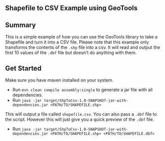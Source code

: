 ## Shapefile to CSV Example using GeoTools

## Summary
This is a simple example of how you can use the GeoTools library to take a Shapefile and turn it into a CSV file. Please note that this example only transforms the contents of the `.shp` file into a csv. It will read and output the first 10 values of the `.dbf` file but doesn't do anything with them. 

## Get Started
Make sure you have maven installed on your system.
* Run `mvn clean compile assembly:single` to generate a jar file with all dependencies.
* Run `java -jar target/ShpToCsv-1.0-SNAPSHOT-jar-with-dependencies.jar <PATH/TO/SHAPEFILE.shp>`

This will output a file called `shapefile.csv`.
You can also pass a `.dbf` file to the script. However this will just give you a quick preview of the `.dbf` file.

* Run `java -jar target/ShpToCsv-1.0-SNAPSHOT-jar-with-dependencies.jar <PATH/TO/SHAPEFILE.shp> <PATH/TO/SHAPEFILE.dbf>`
